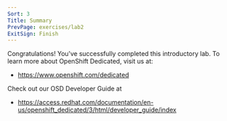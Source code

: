 ```yaml
---
Sort: 3
Title: Summary
PrevPage: exercises/lab2
ExitSign: Finish
---
```


Congratulations! You've successfully completed this introductory lab. To learn more about OpenShift Dedicated, visit us at:

* https://www.openshift.com/dedicated

Check out our OSD Developer Guide at
* https://access.redhat.com/documentation/en-us/openshift_dedicated/3/html/developer_guide/index

